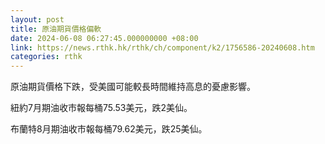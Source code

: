 ```yaml
---
layout: post
title: 原油期貨價格偏軟
date: 2024-06-08 06:27:45.000000000 +08:00
link: https://news.rthk.hk/rthk/ch/component/k2/1756586-20240608.htm
categories: rthk
---
```


原油期貨價格下跌，受美國可能較長時間維持高息的憂慮影響。

紐約7月期油收市報每桶75.53美元，跌2美仙。

布蘭特8月期油收市報每桶79.62美元，跌25美仙。
